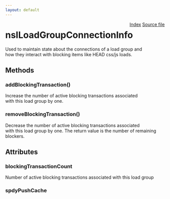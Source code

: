 ```yaml
---
layout: default
---
```

<div class='links' style='float:right'><a href="../index.html">Index</a>
<a href="http://dxr.mozilla.org/mozilla-central/source/netwerk/base/public/nsILoadGroup.idl">Source file</a>
</div>

# nsILoadGroupConnectionInfo #
  
Used to maintain state about the connections of a load group and  
how they interact with blocking items like HEAD css/js loads.  
  

## Methods ##

### addBlockingTransaction() ###
  
Increase the number of active blocking transactions associated  
with this load group by one.  
  

### removeBlockingTransaction() ###
  
Decrease the number of active blocking transactions associated  
with this load group by one. The return value is the number of remaining  
blockers.  
  

## Attributes ##

### blockingTransactionCount ###
  
Number of active blocking transactions associated with this load group  
  

### spdyPushCache ###
